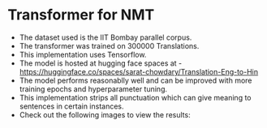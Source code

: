 # Transformer for NMT

* The dataset used is the IIT Bombay parallel corpus.
* The transformer was trained on 300000 Translations.
* This implementation uses Tensorflow.
* The model is hosted at hugging face spaces at - https://huggingface.co/spaces/sarat-chowdary/Translation-Eng-to-Hin 
* The model performs reasonablly well and can be improved with more training epochs and hyperparameter tuning.
* This implementation strips all punctuation which can give meaning to sentences in certain instances.
* Check out the following images to view the results:

